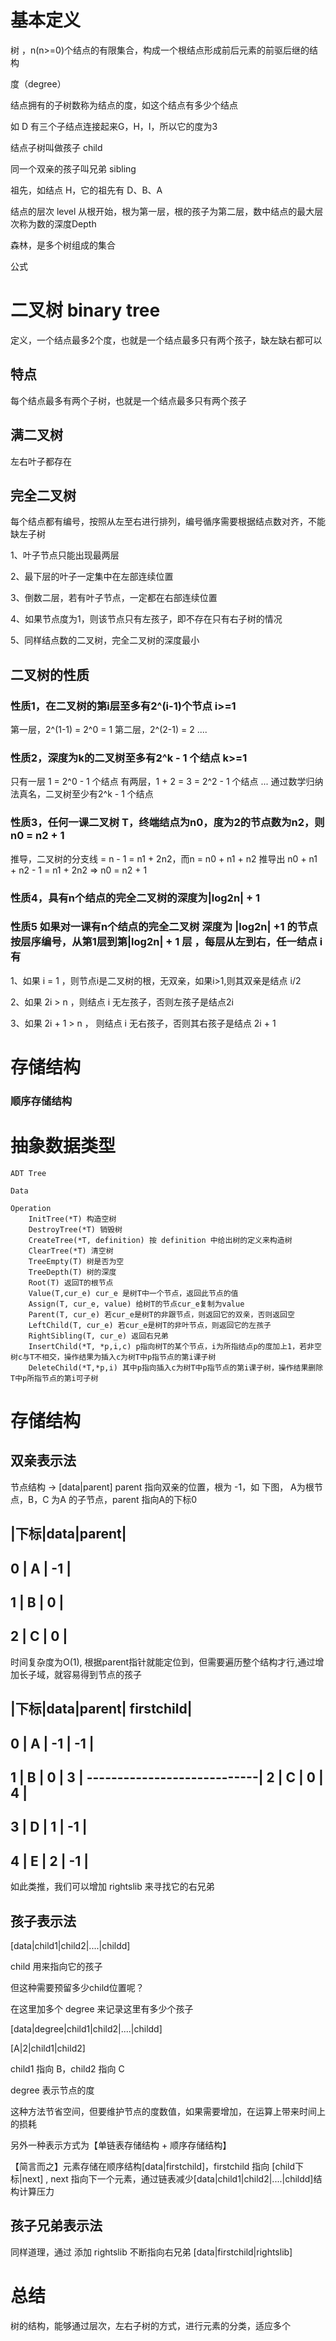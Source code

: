 # 基本定义
树 ，n(n>=0)个结点的有限集合，构成一个根结点形成前后元素的前驱后继的结构

度（degree）

结点拥有的子树数称为结点的度，如这个结点有多少个结点

如 D 有三个子结点连接起来G，H，I，所以它的度为3

结点子树叫做孩子 child

同一个双亲的孩子叫兄弟 sibling

祖先，如结点 H，它的祖先有 D、B、A

结点的层次 level 从根开始，根为第一层，根的孩子为第二层，数中结点的最大层次称为数的深度Depth

森林，是多个树组成的集合

公式


# 二叉树 binary tree


定义，一个结点最多2个度，也就是一个结点最多只有两个孩子，缺左缺右都可以

## 特点
每个结点最多有两个子树，也就是一个结点最多只有两个孩子


## 满二叉树

左右叶子都存在

## 完全二叉树

每个结点都有编号，按照从左至右进行排列，编号循序需要根据结点数对齐，不能缺左子树

1、叶子节点只能出现最两层

2、最下层的叶子一定集中在左部连续位置

3、倒数二层，若有叶子节点，一定都在右部连续位置

4、如果节点度为1，则该节点只有左孩子，即不存在只有右子树的情况

5、同样结点数的二叉树，完全二叉树的深度最小

## 二叉树的性质

### 性质1，在二叉树的第i层至多有2^(i-1)个节点 i>=1

第一层，2^(1-1) = 2^0 = 1
第二层，2^(2-1) = 2
....

### 性质2，深度为k的二叉树至多有2^k - 1 个结点 k>=1
只有一层 1 = 2^0 - 1 个结点
有两层，1 + 2 = 3 = 2^2 - 1 个结点
...
通过数学归纳法真名，二叉树至少有2^k - 1 个结点

### 性质3，任何一课二叉树 T，终端结点为n0，度为2的节点数为n2，则 n0 = n2 + 1

推导，二叉树的分支线 = n - 1 = n1 + 2n2，而n = n0 + n1 + n2 推导出 n0 + n1 + n2 - 1 = n1 + 2n2  => n0 = n2 + 1

### 性质4，具有n个结点的完全二叉树的深度为|log2n| + 1

### 性质5 如果对一课有n个结点的完全二叉树 深度为 |log2n| +1 的节点按层序编号，从第1层到第|log2n| + 1 层 ，每层从左到右，任一结点 i 有

1、如果 i = 1 ，则节点i是二叉树的根，无双亲，如果i>1,则其双亲是结点 i/2

2、如果 2i > n ，则结点 i 无左孩子，否则左孩子是结点2i

3、如果 2i + 1 > n ， 则结点 i 无右孩子，否则其右孩子是结点 2i + 1


# 存储结构

### 顺序存储结构



# 抽象数据类型
```
ADT Tree

Data

Operation
    InitTree(*T) 构造空树
    DestroyTree(*T) 销毁树
    CreateTree(*T, definition) 按 definition 中给出树的定义来构造树
    ClearTree(*T) 清空树
    TreeEmpty(T) 树是否为空
    TreeDepth(T) 树的深度
    Root(T) 返回T的根节点
    Value(T,cur_e) cur_e 是树T中一个节点，返回此节点的值
    Assign(T, cur_e, value) 给树T的节点cur_e复制为value
    Parent(T, cur_e) 若cur_e是树T的非跟节点，则返回它的双亲，否则返回空
    LeftChild(T, cur_e) 若cur_e是树T的非叶节点，则返回它的左孩子
    RightSibling(T, cur_e) 返回右兄弟
    InsertChild(*T, *p,i,c) p指向树T的某个节点，i为所指结点p的度加上1，若非空树c与T不相交，操作结果为插入c为树T中p指节点的第i课子树
    DeleteChild(*T,*p,i) 其中p指向插入c为树T中p指节点的第i课子树，操作结果删除T中p所指节点的第i可子树

```

# 存储结构

## 双亲表示法

节点结构 -> [data|parent] parent 指向双亲的位置，根为 -1，如 下图， A为根节点，B，C 为A 的子节点，parent 指向A的下标0

|下标|data|parent|
----------------
0   | A   |  -1  |
------------------
1   | B   |  0   |
------------------
2   | C   |  0   |
------------------

时间复杂度为O(1), 根据parent指针就能定位到，但需要遍历整个结构才行,通过增加长子域，就容易得到节点的孩子

|下标|data|parent| firstchild|
-----------------------------
0   | A   |  -1  |    -1    |
-----------------------------
1   | B   |  0   |     3    |
----------------------------|
2   | C   |  0   |     4    |
-----------------------------
3   | D   |  1   |     -1   | 
-----------------------------
4   | E   |  2   |     -1   | 
-----------------------------

如此类推，我们可以增加 rightslib 来寻找它的右兄弟

## 孩子表示法
[data|child1|child2|....|childd]

child 用来指向它的孩子

但这种需要预留多少child位置呢？

在这里加多个 degree 来记录这里有多少个孩子

[data|degree|child1|child2|....|childd]

[A|2|child1|child2]

child1 指向 B，child2 指向 C

degree 表示节点的度

这种方法节省空间，但要维护节点的度数值，如果需要增加，在运算上带来时间上的损耗

另外一种表示方式为【单链表存储结构 + 顺序存储结构】

【简言而之】元素存储在顺序结构[data|firstchild]，firstchild 指向 [child下标|next] , next 指向下一个元素，通过链表减少[data|child1|child2|....|childd]结构计算压力

## 孩子兄弟表示法

同样道理，通过 添加 rightslib 不断指向右兄弟
[data|firstchild|rightslib]


# 总结

树的结构，能够通过层次，左右子树的方式，进行元素的分类，适应多个

